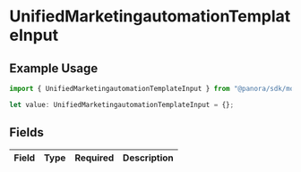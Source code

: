 # UnifiedMarketingautomationTemplateInput

## Example Usage

```typescript
import { UnifiedMarketingautomationTemplateInput } from "@panora/sdk/models/components";

let value: UnifiedMarketingautomationTemplateInput = {};
```

## Fields

| Field       | Type        | Required    | Description |
| ----------- | ----------- | ----------- | ----------- |